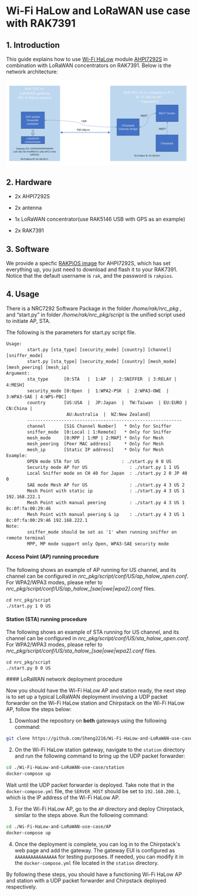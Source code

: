 # Wi-Fi HaLow and LoRaWAN use case with RAK7391

## 1. Introduction

This guide explains how to use [Wi-Fi HaLow]() module [AHPI7292S](https://www.alfa.com.tw/products/ahpi7292s) in combination with LoRaWAN concentrators on RAK7391. Below is the network architecture:

![network architecturepng](./assets/architecture.png)

## 2. Hardware

- 2x AHPI7292S
  
- 2x antenna
  
- 1x LoRaWAN concentrator(use RAK5146 USB with GPS as an example)
  
- 2x RAK7391
  

## 3. Software

We provide a specfic [RAKPiOS image](https://drive.google.com/file/d/1QrR1LJYv7bMaHwGgTRIq-LPaGU8VzoKg/view?usp=sharing) for AHPI7292S, which has set everything up, you just need to download and flash it to your RAK7391. Notice that the default username is `rak`, and the password is `rakpios`.

## 4. Usage

There is a NRC7292 Software Package in the folder */home/rak/nrc_pkg* , and “start.py” in folder */home/rak/nrc_pkg/script* is the unified script used to initiate AP, STA.

The following is the parameters for start.py script file.

```
Usage:
        start.py [sta_type] [security_mode] [country] [channel] [sniffer_mode]
        start.py [sta_type] [security_mode] [country] [mesh_mode] [mesh_peering] [mesh_ip]
Argument:
        sta_type      [0:STA   |  1:AP  |  2:SNIFFER  | 3:RELAY |  4:MESH]
        security_mode [0:Open  |  1:WPA2-PSK  |  2:WPA3-OWE  |  3:WPA3-SAE | 4:WPS-PBC]
        country       [US:USA  |  JP:Japan  |  TW:Taiwan  | EU:EURO | CN:China |
                       AU:Australia  |  NZ:New Zealand]
        -----------------------------------------------------------
        channel       [S1G Channel Number]   * Only for Sniffer
        sniffer_mode  [0:Local | 1:Remote]   * Only for Sniffer
        mesh_mode     [0:MPP | 1:MP | 2:MAP] * Only for Mesh
        mesh_peering  [Peer MAC address]     * Only for Mesh
        mesh_ip       [Static IP address]    * Only for Mesh
Example:
        OPEN mode STA for US                : ./start.py 0 0 US
        Security mode AP for US                : ./start.py 1 1 US
        Local Sniffer mode on CH 40 for Japan  : ./start.py 2 0 JP 40 0
        SAE mode Mesh AP for US                : ./start.py 4 3 US 2
        Mesh Point with static ip              : ./start.py 4 3 US 1 192.168.222.1
        Mesh Point with manual peering         : ./start.py 4 3 US 1 8c:0f:fa:00:29:46
        Mesh Point with manual peering & ip    : ./start.py 4 3 US 1 8c:0f:fa:00:29:46 192.168.222.1
Note:
        sniffer_mode should be set as '1' when running sniffer on remote terminal
        MPP, MP mode support only Open, WPA3-SAE security mode
```

#### Access Point (AP) running procedure

The following shows an example of AP running for US channel, and its channel can be configured in *nrc_pkg/script/conf/US/ap_halow_open.conf*. For WPA2/WPA3 modes, please refer to *nrc_pkg/script/conf/US/ap_halow_[sae|owe|wpa2].conf* files.

```
cd nrc_pkg/script
./start.py 1 0 US
```

#### Station (STA) running procedure

The following shows an example of STA running for US channel, and its channel can be configured in *nrc_pkg/script/conf/US/sta_halow_open.conf*. For WPA2/WPA3 modes, please refer to *nrc_pkg/script/conf/US/sta_halow_[sae|owe|wpa2].conf* files.

```
cd nrc_pkg/script
./start.py 0 0 US
```

#### LoRaWAN network deployment procedure

Now you should have the Wi-Fi HaLow AP and station ready, the next step is to set up a typical LoRaWAN deployment involving a UDP packet forwarder on the Wi-Fi HaLow station and Chirpstack on the Wi-Fi HaLow AP, follow the steps below:

1. Download the repository on **both** gateways using the following command:

```bash
git clone https://github.com/Sheng2216/Wi-Fi-HaLow-and-LoRaWAN-use-case.git
```

2. On the Wi-Fi HaLow station gateway, navigate to the `station` directory and run the following command to bring up the UDP packet forwarder:

```bash
cd ./Wi-Fi-HaLow-and-LoRaWAN-use-case/station
docker-compose up
```

Wait until the UDP packet forwarder is deployed. Take note that in the `docker-compose.yml` file, the `SERVER_HOST` should be set to `192.168.200.1`, which is the IP address of the Wi-Fi HaLow AP.

3. For the Wi-Fi HaLow AP, go to the `AP` directory and deploy Chirpstack, similar to the steps above. Run the following command:

```bash
cd ./Wi-Fi-HaLow-and-LoRaWAN-use-case/AP
docker-compose up
```

4. Once the deployment is complete, you can log in to the Chirpstack's web page and add the gateway. The gateway EUI is configured as `AAAAAAAAAAAAAAAA` for testing purposes. If needed, you can modify it in the `docker-compose.yml` file located in the `station` directory.

By following these steps, you should have a functioning Wi-Fi HaLow AP and station with a UDP packet forwarder and Chirpstack deployed respectively.
